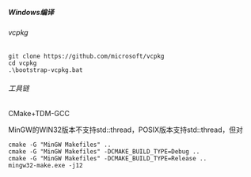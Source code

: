##### Windows编译

###### vcpkg

```shell
git clone https://github.com/microsoft/vcpkg
cd vcpkg
.\bootstrap-vcpkg.bat
```

###### 工具链

CMake+TDM-GCC

MinGW的WIN32版本不支持std::thread，POSIX版本支持std::thread，但对

```shell
cmake -G "MinGW Makefiles" ..
cmake -G "MinGW Makefiles" -DCMAKE_BUILD_TYPE=Debug ..
cmake -G "MinGW Makefiles" -DCMAKE_BUILD_TYPE=Release ..
mingw32-make.exe -j12

```